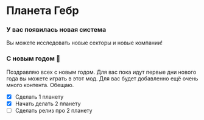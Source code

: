 # Планета Гебр
### У вас появилась новая система
Вы можете исследовать новые секторы и новые компании!


### С новым годом 🎄
Поздравляю всех с новым годом. Для вас пока идут первые дни нового года вы можете играть в этот мод. Для вас будет добавленно ещё очень много контента. Обещаю.

- [x] Сделать 1 планету
- [x] Начать делать 2 планету
- [ ] Сделать релиз про 2 планету
